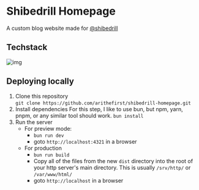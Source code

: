 # Shibedrill Homepage
A custom blog website made for [@shibedrill](https://github.com/shibedrill)

## Techstack
![img](https://go-skill-icons.vercel.app/api/icons?i=astro,daisyui,tailwind)

## Deploying locally
1. Clone this repository<br>
   `git clone https://github.com/arithefirst/shibedrill-homepage.git`
2. Install dependencies
   For this step, I like to use bun, but npm, yarn, pnpm, or any similar tool should work.
   `bun install`
3. Run the server
   - For preview mode:<br>
     - `bun run dev`
     - goto `http://localhost:4321` in a browser
   - For production<br>
     - `bun run build`
     - Copy all of the files from the new `dist` directory into the root of your http server's main directory. This is usually `/srv/http/` or `/var/www/html/`
     - goto `http://localhost` in a browser
